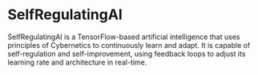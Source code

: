 # SelfRegulatingAI
SelfRegulatingAI is a TensorFlow-based artificial intelligence that uses principles of Cybernetics to continuously learn and adapt. It is capable of self-regulation and self-improvement, using feedback loops to adjust its learning rate and architecture in real-time.
